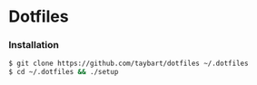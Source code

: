 # Dotfiles

### Installation
```sh
$ git clone https://github.com/taybart/dotfiles ~/.dotfiles
$ cd ~/.dotfiles && ./setup
```
